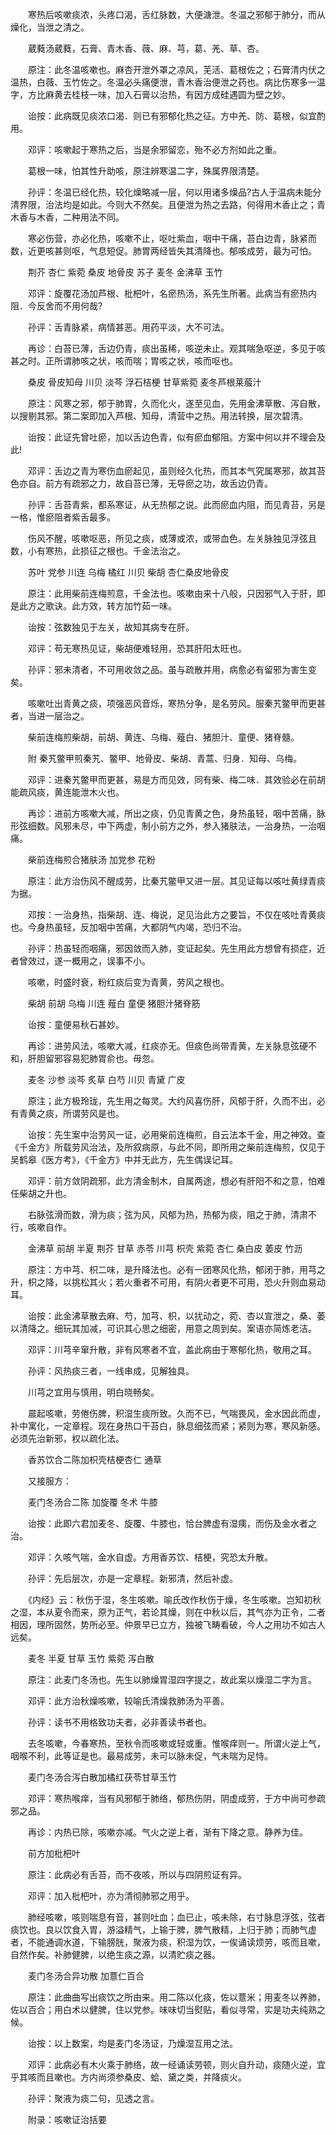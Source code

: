 <!-- { "loadSidebar": true } -->
　　寒热后咳嗽痰浓，头疼口渴，舌红脉数，大便溏泄。冬温之邪郁于肺分，而从燥化，当泄之清之。

　　葳蕤汤葳蕤，石膏、青木香、薇、麻、芎，葛、羌、草、杏。

　　原注：此冬温咳嗽也。麻杏开泄外罩之凉风，芜活、葛根佐之；石膏清内伏之温热，白薇、玉竹佐之。冬温必头痛便泄，青木香治便泄之药也。病比伤寒多一温字，方比麻黄去桂枝一味，加入石膏以治热，有因方成硅遇圆为壁之妙。

　　诒按：此病既见痰浓口渴．则已有邪郁化热之征。方中羌、防、葛根，似宜酌用。

　　邓评：咳嗽起于寒热之后，当是余邪留恋，殆不必方剂如此之重。

　　葛根一味，怕其性升助咳，原注辨寒温二字，殊属界限清楚。

　　孙评：冬温已经化热，较化燥略减一层，何以用诸多燥品?古人于温病未能分清界限，治法均是如此。今则大不然矣。且便泄为热之去路，何得用木香止之；青木香与木香，二种用法不同。

　　寒必伤营，亦必化热，咳嗽不止，呕吐紫血，咽中干痛，苔白边青，脉紧而数，近更咳甚则呕，气息短促。肺胃两经皆失其清降也。郁咳成劳，最为可怕。

　　荆芥 杏仁 紫菀 桑皮 地骨皮 苏子 麦冬 金沸草 玉竹

　　邓评：旋覆花汤加芦根、枇杷叶，名瘀热汤，系先生所著。此病当有瘀热内阻．今反舍而不用何哉?

　　孙评：舌青脉紧，病情甚恶。用药平淡，大不可法。

　　再诊：白苔已薄，舌边仍青，痰出虽稀，咳逆未止。观其喘急呕逆，多见于咳甚之时。正所谓肺咳之状，咳而喘；胃咳之状，咳而呕也。

　　桑皮 骨皮知母 川贝 淡芩 浮石桔梗 甘草紫菀 麦冬芦根莱菔汁

　　原注：风寒之邪，郁于肺胃，久而化火，遂至见血，先用金沸草散、泻自散，以搜剔其邪。第二案即加入芦根、知母，清营中之热。用法转换，层次碧清。

　　诒按：此证先曾吐瘀，加以舌边色青，似有瘀血郁阻。方案中何以并不理会及此!

　　邓评：舌边之青为寒伤血瘀起见，虽则经久化热，而其本气究属寒邪，故其苔色亦自。前方有疏邪之力，故自苔已薄，无导瘀之功，故舌边仍青。

　　孙评：舌苔青紫，都系寒证，从无热郁之说。此而瘀血内阻，而见青苔，另是一格，惟瘀阻者紫舌最多。

　　伤风不醒，咳嗽呕恶，所见之痰，或薄或浓，或带血色。左关脉独见浮弦且数，小有寒热，此损征之根也。千金法治之。

　　苏叶 党参 川连 乌梅 橘红 川贝 柴胡 杏仁桑皮地骨皮

　　原注：此用柴前连梅煎意，千金法也。咳嗽由来十八般，只因邪气入于肝，即是此方之歌诀。此方效，转方加竹茹一味。

　　诒按：弦数独见于左关，故知其病专在肝。

　　邓评：苟无寒热见证，柴胡便难轻用，恐其肝阳太旺也。

　　孙评：邪未清者，不可用收敛之品。虽与疏散并用，病愈必有留邪为害生变矣。

　　咳嗽吐出青黄之痰，项强恶风音烁，寒热分争，是名劳风。服秦艽鳖甲而更甚者，当进一层治之。

　　柴前连梅煎柴胡，前胡、黄连、乌梅、薤白、猪胆汁、童便、猪脊髓。

　　附 秦艽鳖甲煎秦艽、鳖甲、地骨皮、柴胡、青蒿、归身．知母、乌梅。

　　邓评：进秦艽鳖甲而更甚，易是方而见效，同有柴、梅二味．其效验必在前胡能疏风痰，黄连能泄木火也。

　　再诊：进前方咳嗽大减，所出之痰，仍见青黄之色，身热虽轻，咽中苦痛，脉形弦细数。风邪未尽，中下两虚，制小前方之外，参入猪肤法，一治身热，一治咽痛。

　　柴前连梅煎合猪肤汤 加党参 花粉

　　原注：此方治伤风不醒成劳，比秦艽鳖甲又进一层。其见证每以咳吐黄绿青痰为据。

　　邓按：一治身热，指柴胡、连、梅说，足见治此方之要旨，不仅在咳吐青黄痰也。今身热虽轻，反加咽中苦痛，大都阴气内竭，恐归不治。

　　孙评：热虽轻而咽痛，邪因敛而入肺，变证起矣。先生用此方想曾有损症，近者曾效过，遂一概用之，误事不小。

　　咳嗽，时盛时衰，粉红痰后变为青黄，劳风之根也。

　　柴胡 前胡 乌梅 川连 薤白 童便 猪胆汁猪脊筋

　　诒按：童便易秋石甚妙。

　　再诊：进劳风法，咳嗽大减，红痰亦无。但痰色尚带青黄，左关脉息弦硬不和，肝胆留邪容易犯肺胃俞也。毋忽。

　　麦冬 沙参 淡芩 炙草 白芍 川贝 青黛 广皮

　　原注；此方极玲珑，先生用之每灵。大约风喜伤肝，风郁于肝，久而不出，必有青黄之痰，所谓劳风是也。

　　诒按：先生案中治劳风一证，必用柴前连梅煎，自云法本千金，用之神效。查《千金方》所载劳风治法，及所叙病原，与此不同，即所用之柴前连梅煎，仅见于吴鹤皋《医方考》，《千金方》中并无此方，先生偶误记耳。

　　邓评：前方敛阴疏邪，此方清金制木，自属两途，想必有肝阳不和之意，怕难任柴胡之升也。

　　右脉弦滑而数，滑为痰；弦为风，风郁为热，热郁为痰，阻之于肺，清肃不行，咳嗽自作。

　　金沸草 前胡 半夏 荆芥 甘草 赤苓 川芎 枳壳 紫菀 杏仁 桑白皮 萎皮 竹沥

　　原注：方中芎、枳二味，是升降法也。必有一团寒风化热，郁闭于肺，用芎之升，枳之降，以挑松其火；若火重者不可用，有阴火者更不可用，恐火升则血易动耳。

　　诒按：此金沸草散去麻、芍，加芎、枳，以扰动之，菀、杏以宣泄之，桑、萎以清降之。细玩其加减，可识其心思之细密，用意之周到矣。案语亦简炼老洁。

　　邓评：川芎辛窜升散，非有风寒者不宜，盖此病由于寒郁化热，敬用之耳。

　　孙评：风热痰三者，一线串成，见解独具。

　　川芎之宜用与慎用，明白晓畅矣。

　　晨起咳嗽，劳倦伤脾，积湿生痰所致。久而不已，气喘畏风，金水因此而虚，补中寓化，一定章程。现在身热口干苔白，脉息细弦而紧；紧则为寒，寒风新感。必须先治新邪，权以疏化法。

　　香苏饮合二陈加枳壳桔梗杏仁 通草

　　又接服方：

　　麦门冬汤合二陈 加旋覆 冬术 牛膝

　　诒按：此即六君加麦冬、旋覆、牛膝也，恰台脾虚有湿痍，而伤及金水者之治。

　　邓评：久咳气喘，金水自虚。方用香苏饮、桔梗，究恐太升散。

　　孙评：先后层次，亦是一定章程。新邪清，然后补虚。

　　《内经》云：秋伤于湿，冬生咳嗽。喻氏改作秋伤于燥，冬生咳嗽。岂知初秋之湿，本从夏令而来，原为正气，若论其燥，则在中秋以后，其气亦为正令，二者相因，理所固然，势所必至。仲景早已立方，独被飞畴看破，今人之用功不如古人远矣。

　　麦冬 半夏 甘草 玉竹 紫菀 泻白散

　　原注：此麦门冬汤也。先生以肺燥胃湿四字提之，故此案以燥湿二字为言。

　　邓评：此方治秋燥咳嗽，较喻氏清燥救肺汤为平善。

　　孙评：读书不用格致功夫者，必非善读书者也。

　　去冬咳嗽，今春寒热，至秋令而咳嗽或轻或重。惟喉痒则一。所谓火逆上气，咽喉不利，此等证是也。最易成劳，未可以脉未促，气未喘为足恃。

　　麦门冬汤合泻白散加橘红茯苓甘草玉竹

　　邓评：寒热喉痒，当有风邪郁于肺络，郁热伤阴，阴虚成劳，于方中尚可参疏邪之品。

　　再诊：内热已除，咳嗽亦减。气火之逆上者，渐有下降之意。静养为佳。

　　前方加枇杷叶

　　原注：此病必有舌苔，而不夜咳，所以与四阴煎证有异。

　　邓评：加入枇杷叶，亦为清彻肺邪之用乎。

　　肺经咳嗽，咳则喘息有音，甚则吐血；血已止，咳未除，右寸脉息浮弦，弦者痰饮也。良以饮食入胃，游溢精气，上输于脾，脾气散精，上归于肺；而肺气虚者，不能通调水道，下输膀胱，聚液为痰，积湿为饮，一俟诵读烦劳，咳而且嗽，自然作矣。补肺健脾，以绝生痰之源，以清贮痰之器。

　　麦门冬汤合异功散 加薏仁百合

　　原注：此曲曲写出痰饮之所由来。用二陈以化痰，佐以薏米；用麦冬以养肺，佐以百合；用白术以健脾，住以党参。味味切当熨贴，看似寻常，实是功夫纯熟之候。

　　诒按：以上数案，均是麦门冬汤证，乃燥湿互用之法。

　　邓评：此病必有木火乘于肺络，故一经诵读劳顿，则火自升动，痰随火逆，宜乎其咳而且嗽也。方内尚须参桑皮、蛤、黛之类，并降痰火。

　　孙评：聚液为痰二句，见透之言。

　　附录：咳嗽证治括要

